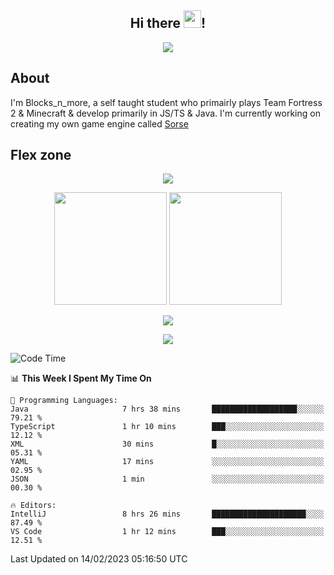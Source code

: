 <h2 align="center">
  Hi there <img src="https://media.giphy.com/media/hvRJCLFzcasrR4ia7z/giphy.gif" width="28">!
</h2>

<p align="center">
  <img src="https://forthebadge.com/images/badges/0-percent-optimized.svg">
</p>

## About
I'm Blocks_n_more, a self taught student who primairly plays Team Fortress 2 & Minecraft & develop primarily in JS/TS & Java. I'm currently working on creating my own game engine called [Sorse](https://github.com/Wave-Studio/sorse2)

## Flex zone
<p align="center">
 <img src="https://github-profile-summary-cards.vercel.app/api/cards/profile-details?username=Blocksnmore&theme=github_dark">
</p>
<p align="center">
 <img height="180em" src="https://github-readme-stats-git-masterrstaa-rickstaa.vercel.app/api?username=Blocksnmore&show_icons=true&theme=dark&hide_border=true">
 <img height="180em" src="https://github-readme-stats-git-masterrstaa-rickstaa.vercel.app/api/top-langs/?username=Blocksnmore&layout=compact&theme=dark&hide_border=true"> 
</p>
<p align="center">
 <img src="https://github-readme-streak-stats.herokuapp.com/?user=Blocksnmore&theme=dark&hide_border=true">
</p>
<p align="center">
 <img src="https://github-readme-activity-graph.cyclic.app/graph?username=Blocksnmore&theme=github&hide_border=true"> 
</p>

<!--START_SECTION:waka-->
![Code Time](http://img.shields.io/badge/Code%20Time-458%20hrs%2046%20mins-blue)

📊 **This Week I Spent My Time On** 

```text
💬 Programming Languages: 
Java                     7 hrs 38 mins       ███████████████████░░░░░░   79.21 % 
TypeScript               1 hr 10 mins        ███░░░░░░░░░░░░░░░░░░░░░░   12.12 % 
XML                      30 mins             █░░░░░░░░░░░░░░░░░░░░░░░░   05.31 % 
YAML                     17 mins             ░░░░░░░░░░░░░░░░░░░░░░░░░   02.95 % 
JSON                     1 min               ░░░░░░░░░░░░░░░░░░░░░░░░░   00.30 % 

🔥 Editors: 
IntelliJ                 8 hrs 26 mins       █████████████████████░░░░   87.49 % 
VS Code                  1 hr 12 mins        ███░░░░░░░░░░░░░░░░░░░░░░   12.51 % 

```


 Last Updated on 14/02/2023 05:16:50 UTC
<!--END_SECTION:waka-->
